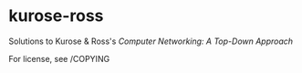 kurose-ross
===========
Solutions to Kurose & Ross's _Computer Networking: A Top-Down Approach_

For license, see /COPYING
